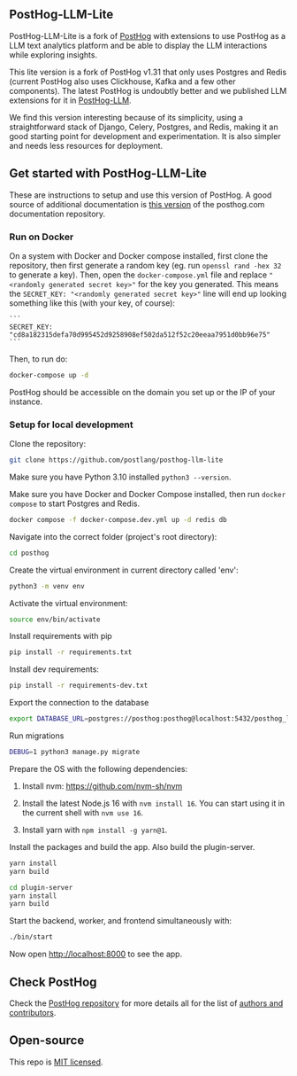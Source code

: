 ## PostHog-LLM-Lite

PostHog-LLM-Lite is a fork of [PostHog](https://github.com/PostHog/posthog) with extensions to use PostHog as a LLM text analytics platform and be able to display the LLM interactions while exploring insights. 

This lite version is a fork of PostHog v1.31 that only uses Postgres and Redis (current PostHog also uses Clickhouse, Kafka and a few other components). The latest PostHog is undoubtly better and we published LLM extensions for it in [PostHog-LLM](https://github.com/postlang/posthog-llm).  

We find this version interesting because of its simplicity, using a straightforward stack of Django, Celery, Postgres, and Redis, making it an good starting point for development and experimentation. It is also simpler and needs less resources for deployment.

## Get started with PostHog-LLM-Lite

These are instructions to setup and use this version of PostHog. A good source of additional documentation is [this version](https://github.com/PostHog/posthog.com/tree/cd6076efac5174fc57127a6a68a927b081b96ec7/contents) of the posthog.com documentation repository.

### Run on Docker

On a system with Docker and Docker compose installed, first clone the repository, 
then first generate a random key (eg. run `openssl rand -hex 32` to generate a key). 
Then, open the `docker-compose.yml` file and replace `"<randomly generated secret key>"` 
for the key you generated. This means the `SECRET_KEY: "<randomly generated secret key>"` 
line will end up looking something like this (with your key, of course):

    ```
    SECRET_KEY: "cd8a182315defa70d995452d9258908ef502da512f52c20eeaa7951d0bb96e75"
    ```

Then, to run do:
```bash
docker-compose up -d
```

PostHog should be accessible on the domain you set up or the IP of your instance.

### Setup for local development


Clone the repository:

```bash
git clone https://github.com/postlang/posthog-llm-lite
```

Make sure you have Python 3.10 installed `python3 --version`.

Make sure you have Docker and Docker Compose installed, then run `docker compose` to 
start Postgres and Redis.

```bash
docker compose -f docker-compose.dev.yml up -d redis db
```

Navigate into the correct folder (project's root directory):
```bash
cd posthog
```

Create the virtual environment in current directory called 'env':
```bash
python3 -m venv env
```

Activate the virtual environment:
```bash
source env/bin/activate
```

Install requirements with pip
```bash
pip install -r requirements.txt
```

Install dev requirements:
```bash
pip install -r requirements-dev.txt
```

Export the connection to the database 

```bash
export DATABASE_URL=postgres://posthog:posthog@localhost:5432/posthog_lite
```

Run migrations
```bash
DEBUG=1 python3 manage.py migrate
```

Prepare the OS with the following dependencies:

1. Install nvm: https://github.com/nvm-sh/nvm

2. Install the latest Node.js 16 with `nvm install 16`. You can start using it in the current shell with `nvm use 16`.

3. Install yarn with `npm install -g yarn@1`.

Install the packages and build the app. Also build the plugin-server.

```bash
yarn install
yarn build

cd plugin-server  
yarn install
yarn build
```

Start the backend, worker, and frontend simultaneously with:

```bash
./bin/start
```

Now open [http://localhost:8000](http://localhost:8000) to see the app.

## Check PostHog

Check the [PostHog repository](https://github.com/PostHog/posthog) for more details all for the list of [authors and contributors](https://github.com/PostHog/posthog#contributors-).

## Open-source

This repo is [MIT licensed](/LICENSE).
